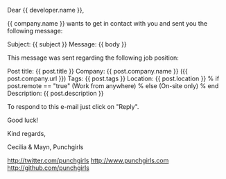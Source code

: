 Dear {{ developer.name }},

{{ company.name }} wants to get in contact with you and sent you the following message:

Subject: {{ subject }}
Message:
{{ body }}

This message was sent regarding the following job position:

Post title: {{ post.title }}
Company: {{ post.company.name }} ({{ post.company.url }})
Tags: {{ post.tags }}
Location: {{ post.location }}
% if post.remote == "true"
(Work from anywhere)
% else
(On-site only)
% end
Description:
{{ post.description }}

To respond to this e-mail just click on "Reply".

Good luck!

Kind regards,

Cecilia & Mayn,
Punchgirls

http://twitter.com/punchgirls
http://www.punchgirls.com
http://github.com/punchgirls
